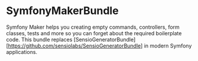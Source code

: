 SymfonyMakerBundle
==================

Symfony Maker helps you creating empty commands, controllers, form classes,
tests and more so you can forget about the required boilerplate code. This
bundle replaces [SensioGeneratorBundle][https://github.com/sensiolabs/SensioGeneratorBundle]
in modern Symfony applications.
